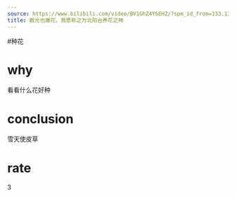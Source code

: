 ```yaml
---
source: https://www.bilibili.com/video/BV1GhZ4YSEHZ/?spm_id_from=333.1387.favlist.content.click&vd_source=549bde2564979641a5f0adbcfa529b0a
title: 散光也爆花，我愿称之为北阳台养花之神
---
```


#种花
# why
看看什么花好种

# conclusion
雪天使皮草

# rate
3
